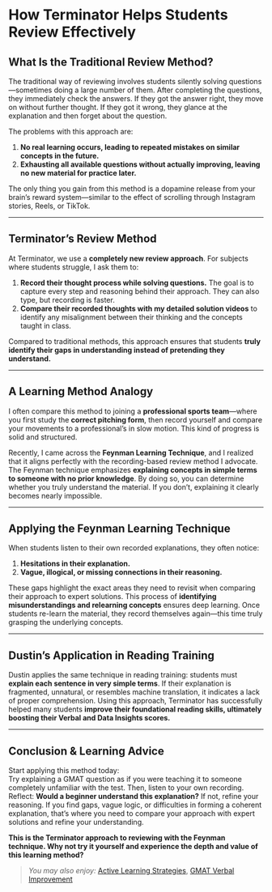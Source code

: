 # How Terminator Helps Students Review Effectively

## What Is the Traditional Review Method?
The traditional way of reviewing involves students silently solving questions—sometimes doing a large number of them. After completing the questions, they immediately check the answers. If they got the answer right, they move on without further thought. If they got it wrong, they glance at the explanation and then forget about the question.

The problems with this approach are:
1. **No real learning occurs, leading to repeated mistakes on similar concepts in the future.**
2. **Exhausting all available questions without actually improving, leaving no new material for practice later.**

The only thing you gain from this method is a dopamine release from your brain’s reward system—similar to the effect of scrolling through Instagram stories, Reels, or TikTok.

---

## Terminator’s Review Method
At Terminator, we use a **completely new review approach**. For subjects where students struggle, I ask them to:
1. **Record their thought process while solving questions.** The goal is to capture every step and reasoning behind their approach. They can also type, but recording is faster.
2. **Compare their recorded thoughts with my detailed solution videos** to identify any misalignment between their thinking and the concepts taught in class.

Compared to traditional methods, this approach ensures that students **truly identify their gaps in understanding instead of pretending they understand.**

---

## A Learning Method Analogy
I often compare this method to joining a **professional sports team**—where you first study the **correct pitching form**, then record yourself and compare your movements to a professional’s in slow motion. This kind of progress is solid and structured.

Recently, I came across the **Feynman Learning Technique**, and I realized that it aligns perfectly with the recording-based review method I advocate. The Feynman technique emphasizes **explaining concepts in simple terms to someone with no prior knowledge**. By doing so, you can determine whether you truly understand the material. If you don’t, explaining it clearly becomes nearly impossible.

---

## Applying the Feynman Learning Technique
When students listen to their own recorded explanations, they often notice:
1. **Hesitations in their explanation.**
2. **Vague, illogical, or missing connections in their reasoning.**

These gaps highlight the exact areas they need to revisit when comparing their approach to expert solutions. This process of **identifying misunderstandings and relearning concepts** ensures deep learning. Once students re-learn the material, they record themselves again—this time truly grasping the underlying concepts.

---

## Dustin’s Application in Reading Training
Dustin applies the same technique in reading training: students must **explain each sentence in very simple terms**. If their explanation is fragmented, unnatural, or resembles machine translation, it indicates a lack of proper comprehension. Using this approach, Terminator has successfully helped many students **improve their foundational reading skills, ultimately boosting their Verbal and Data Insights scores.**

---

## Conclusion & Learning Advice
Start applying this method today:  
Try explaining a GMAT question as if you were teaching it to someone completely unfamiliar with the test. Then, listen to your own recording. Reflect: **Would a beginner understand this explanation?** If not, refine your reasoning. If you find gaps, vague logic, or difficulties in forming a coherent explanation, that’s where you need to compare your approach with expert solutions and refine your understanding.

**This is the Terminator approach to reviewing with the Feynman technique. Why not try it yourself and experience the depth and value of this learning method?**
> _You may also enjoy:_ [Active Learning Strategies](https://www.google.com/search?q=Active+Learning+Strategies), [GMAT Verbal Improvement](https://www.google.com/search?q=GMAT+Verbal+Improvement)
